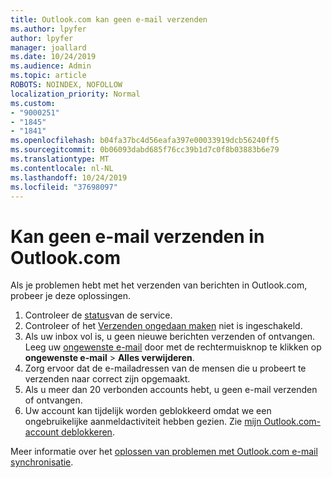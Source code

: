 ```yaml
---
title: Outlook.com kan geen e-mail verzenden
ms.author: lpyfer
author: lpyfer
manager: joallard
ms.date: 10/24/2019
ms.audience: Admin
ms.topic: article
ROBOTS: NOINDEX, NOFOLLOW
localization_priority: Normal
ms.custom:
- "9000251"
- "1845"
- "1841"
ms.openlocfilehash: b04fa37bc4d56eafa397e00033919dcb56240ff5
ms.sourcegitcommit: 0b06093dabd685f76cc39b1d7c0f8b03883b6e79
ms.translationtype: MT
ms.contentlocale: nl-NL
ms.lasthandoff: 10/24/2019
ms.locfileid: "37698097"
---
```

# <a name="unable-to-send-email-in-outlookcom"></a>Kan geen e-mail verzenden in Outlook.com

Als je problemen hebt met het verzenden van berichten in Outlook.com, probeer je deze oplossingen.

1. Controleer de [status](https://go.microsoft.com/fwlink/p/?linkid=837482)van de service. 
2. Controleer of het [Verzenden ongedaan maken](https://outlook.live.com/mail/options/mail/messageContent/undoSend) niet is ingeschakeld.
3. Als uw inbox vol is, u geen nieuwe berichten verzenden of ontvangen. Leeg uw [ongewenste e-mail](https://outlook.live.com/mail/junkemail) door met de rechtermuisknop te klikken op **ongewenste e-mail** > **Alles verwijderen**.
4. Zorg ervoor dat de e-mailadressen van de mensen die u probeert te verzenden naar correct zijn opgemaakt.
5. Als u meer dan 20 verbonden accounts hebt, u geen e-mail verzenden of ontvangen.
6. Uw account kan tijdelijk worden geblokkeerd omdat we een ongebruikelijke aanmeldactiviteit hebben gezien. Zie [mijn Outlook.com-account deblokkeren](https://support.office.com/article/f4ad2701-d166-4d8b-8a6a-9af2a1f8a4c4).

Meer informatie over het [oplossen van problemen met Outlook.com e-mail synchronisatie](https://support.office.com/article/d39e3341-8d79-4bf1-b3c7-ded602233642).